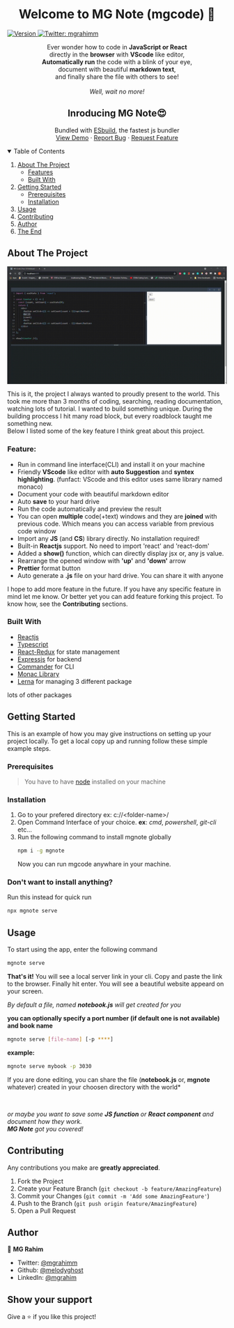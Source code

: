 <h1 align="center">Welcome to MG Note (mgcode) 👋</h1>
<p>
  <a href="https://www.npmjs.com/package/mgnote" target="_blank">
    <img alt="Version" src="https://img.shields.io/npm/v/mgnote.svg">
  </a>
  <a href="https://twitter.com/mgrahimm" target="_blank">
    <img alt="Twitter: mgrahimm" src="https://img.shields.io/twitter/follow/mgrahimm.svg?style=social" />
  </a>
</p>

<p align='center'>Ever wonder how to code in <strong>JavaScript or React</strong><br> directly in the <strong>browser</strong> with <strong>VScode</strong> like editor,<br> <strong>Automatically run</strong> the code with a blink of your eye,<br> document with beautiful <strong>markdown text</strong>,<br> and finally share the file with others to see!<br><br><em> Well, wait no more!</em></p>

<h2 align='center'>Inroducing <strong>MG Note😍</strong></h2>
<p align='center'>Bundled with <a href="https://esbuild.github.io">ESbuild</a>, the fastest js bundler<br>
    <a href="https://github.com/MelodyGhost/mgcode">View Demo</a>
    ·
    <a href="https://github.com/MelodyGhost/mgcode/issues">Report Bug</a>
    ·
    <a href="https://github.com/MelodyGhost/mgcode/issues">Request Feature</a>
</p>

<!-- TABLE OF CONTENTS -->
<details open="open">
  <summary>Table of Contents</summary>
  <ol>
    <li>
      <a href="#about-the-project">About The Project</a>
      <ul>
        <li><a href="#features">Features</a></li>
      </ul>
      <ul>
        <li><a href="#built-with">Built With</a></li>
      </ul>
    </li>
    <li>
      <a href="#getting-started">Getting Started</a>
      <ul>
        <li><a href="#prerequisites">Prerequisites</a></li>
        <li><a href="#installation">Installation</a></li>
      </ul>
    </li>
    <li><a href="#usage">Usage</a></li>
    <li><a href="#contributing">Contributing</a></li>
    <li><a href="#Author">Author</a></li>
    <li><a href="#show-your-support">The End</a></li>
  </ol>
</details>

<!-- ABOUT THE PROJECT -->

## About The Project

<img src='./demo/Demo.gif' align='center'>

This is it, the project I always wanted to proudly present to the world. This took me more than 3 months of coding, searching, reading documentation, watching lots of tutorial. I wanted to build something unique. During the building proccess I hit many road block, but every roadblock taught me something new.<br>
Below I listed some of the key feature I think great about this project.

### Feature:

- Run in command line interface(CLI) and install it on your machine
- Friendly **VScode** like editor with **auto Suggestion** and **syntex highlighting**. (funfact: VScode and this editor uses same library named monaco)
- Document your code with beautiful markdown editor
- Auto **save** to your hard drive
- Run the code automatically and preview the result
- You can open **multiple** code(+text) windows and they are **joined** with previous code. Which means you can access variable from previous code window
- Import any **JS** (and **CS**) library directly. No installation required!
- Built-in **Reactjs** support. No need to import 'react' and 'react-dom'
- Added a **show()** function, which can directly display jsx or, any js value.
- Rearrange the opened window with **'up'** and **'down'** arrow
- **Prettier** format button
- Auto generate a **.js** file on your hard drive. You can share it with anyone

I hope to add more feature in the future. If you have any specific feature in mind let me know. Or better yet you can add feature forking this project. To know how, see the **Contributing** sections.

### Built With

- [Reactjs](https://reactjs.org)
- [Typescript](https://typescriptlang.org)
- [React-Redux](https://react-redux.js.org) for state management
- [Expressjs](https://expressjs.com) for backend
- [Commander](https://npmjs.com/package/commander) for CLI
- [Monac Library]()
- [Lerna]() for managing 3 different package

lots of other packages

<!-- GETTING STARTED -->

## Getting Started

This is an example of how you may give instructions on setting up your project locally.
To get a local copy up and running follow these simple example steps.

### Prerequisites

> You have to have [node](https://nodejs.org) installed on your machine
> <br>

### Installation

1. Go to your prefered directory ex: c://\<folder-name>/
2. Open Command Interface of your choice. **ex**: _cmd_, _powershell_, _git-cli_ etc...
3. Run the following command to install mgnote globally
   ```sh
   npm i -g mgnote
   ```
   Now you can run mgcode anywhare in your machine.

### Don't want to install anything?

Run this instead for quick run

```sh
npx mgnote serve
```

## Usage

To start using the app, enter the following command

```sh
mgnote serve
```

**That's it!** You will see a local server link in your cli. Copy and paste the link to the browser. Finally hit enter. You will see a beautiful website appeard on your screen.
<br>

<em>By default a file, named **notebook.js** will get created for you</em>
<br>

**you can optionally specify a port number (if default one is not available) and book name**

```sh
mgnote serve [file-name] [-p ****]
```

**example:**

```sh
mgnote serve mybook -p 3030
```

If you are done editing, you can share the file (**notebook.js** or, **mgnote** whatever) created in your choosen directory with the world\*

<br>

_or maybe you want to save some **JS function** or **React component** and document how they work.<br> **MG Note** got you covered!_

<!-- CONTRIBUTING -->

## Contributing

Any contributions you make are **greatly appreciated**.

1. Fork the Project
2. Create your Feature Branch (`git checkout -b feature/AmazingFeature`)
3. Commit your Changes (`git commit -m 'Add some AmazingFeature'`)
4. Push to the Branch (`git push origin feature/AmazingFeature`)
5. Open a Pull Request

## Author

👤 **MG Rahim**

- Twitter: [@mgrahimm](https://twitter.com/mgrahimm)
- Github: [@melodyghost](https://github.com/melodyghost)
- LinkedIn: [@mgrahim](https://linkedin.com/in/mgrahim)

## Show your support

Give a ⭐️ if you like this project!
